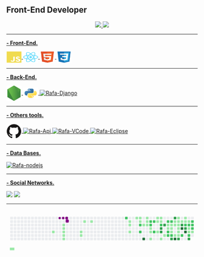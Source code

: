 ## Front-End Developer
<div align="center">
  <a href="https://github.com/SAMUEL0126">
  <img height="160em"   src="https://github-readme-stats.vercel.app/api?username=SAMUEL0126&show_icons=true&theme=tokyonight&include_all_commits=true&count_private=true"/>
  <img height="161em"  src="https://github-readme-stats.vercel.app/api/top-langs/?username=SAMUEL0126&layout=compact&langs_count=7&theme=tokyonight"/>
</div>
  <hr>
  
  <p><b>- Front-End.</b></p>
<div style="display: inline_block">
  <img align="center" alt="javaS" height="30" width="40" src="https://raw.githubusercontent.com/devicons/devicon/master/icons/javascript/javascript-plain.svg">
  <img align="center" alt="Rafa-React" height="30" width="40" src="https://raw.githubusercontent.com/devicons/devicon/master/icons/react/react-original.svg">
  <img align="center" alt="Rafa-HTML" height="30" width="40" src="https://raw.githubusercontent.com/devicons/devicon/master/icons/html5/html5-original.svg">
  <img align="center" alt="Rafa-CSS" height="30" width="40" src="https://raw.githubusercontent.com/devicons/devicon/master/icons/css3/css3-original.svg">
 

 <hr>
  <p><b>- Back-End.</b></p>

   
  <img align="center" alt="Rafa-NodeJs" height="40" width="40" src="https://raw.githubusercontent.com/devicons/devicon/master/icons/nodejs/nodejs-original.svg">  
  <img align="center" alt="Rafa-Python" height="30" width="40" src="https://raw.githubusercontent.com/devicons/devicon/master/icons/python/python-original.svg">
  <img align="center" alt="Rafa-Django" height="40" width="40" src="https://icon-library.com/images/django-icon/django-icon-0.jpg"> 
  
  
   <hr>
  <p><b>- Others tools.</b></p>
  <img align="center" alt="Rafa-GitHub" height="40" width="40" src="https://raw.githubusercontent.com/devicons/devicon/master/icons/github/github-original.svg">
  <img align="center" alt="Rafa-Api" height="30" width="30" src="https://cdn-icons-png.flaticon.com/512/2165/2165022.png">
  <img align="center" alt="Rafa-VCode" height="30" width="30" src="https://upload.wikimedia.org/wikipedia/commons/thumb/9/9a/Visual_Studio_Code_1.35_icon.svg/2048px-   Visual_Studio_Code_1.35_icon.svg.png">
  <img align="center" alt="Rafa-Eclipse" height="40" width="40" src="https://user-images.githubusercontent.com/11943860/46922529-b28cdc80-cfe0-11e8-9aec-0091161d3599.png">
  <hr>
   <p><b>- Data Bases.</b></p>
   <img align="center" alt="Rafa-nodejs" height="30" width="40" src="https://cdn.jsdelivr.net/gh/devicons/devicon/icons/mysql/mysql-original.svg" />
  <hr>
  <p><b>- Social Networks.</b></p>
 <div> 
  <a href="https://www.instagram.com/samuel.lopez0114/" target="_blank"><img src="https://img.shields.io/badge/-Instagram-%23E4405F?style=for-the-badge&logo=instagram&logoColor=white" target="_blank"></a>
 <a href = "mailto:samuelelrey0126yt@gmail.com"><img src="https://img.shields.io/badge/-Gmail-%23333?style=for-the-badge&logo=gmail&logoColor=white" target="_blank"></a>
   <hr>
 <svg viewBox="-16 -32 880 192" width="880" height="192" xmlns="http://www.w3.org/2000/svg"><style>@keyframes c0{4.25%{fill:var(--c1)}4.27%,to{fill:var(--ce)}}@keyframes c1{9.5%{fill:var(--c1)}9.52%,to{fill:var(--ce)}}@keyframes c2{6.55%{fill:var(--c1)}6.57%,to{fill:var(--ce)}}@keyframes c3{6.88%{fill:var(--c1)}6.9%,to{fill:var(--ce)}}@keyframes c4{7.2%{fill:var(--c1)}7.22%,to{fill:var(--ce)}}@keyframes c5{7.53%{fill:var(--c1)}7.55%,to{fill:var(--ce)}}@keyframes c6{7.86%{fill:var(--c1)}7.88%,to{fill:var(--ce)}}@keyframes c7{5.56%{fill:var(--c1)}5.58%,to{fill:var(--ce)}}@keyframes c8{12.78%{fill:var(--c1)}12.8%,to{fill:var(--ce)}}@keyframes c9{12.45%{fill:var(--c1)}12.47%,to{fill:var(--ce)}}@keyframes ca{14.09%{fill:var(--c1)}14.11%,to{fill:var(--ce)}}@keyframes cb{14.74%{fill:var(--c1)}14.76%,to{fill:var(--ce)}}@keyframes cc{60.32%{fill:var(--c2)}60.34%,to{fill:var(--ce)}}@keyframes cd{18.35%{fill:var(--c1)}18.37%,to{fill:var(--ce)}}@keyframes ce{18.68%{fill:var(--c1)}18.7%,to{fill:var(--ce)}}@keyframes cf{19.33%{fill:var(--c1)}19.35%,to{fill:var(--ce)}}@keyframes cg{23.27%{fill:var(--c1)}23.29%,to{fill:var(--ce)}}@keyframes ch{22.94%{fill:var(--c1)}22.96%,to{fill:var(--ce)}}@keyframes ci{23.92%{fill:var(--c1)}23.94%,to{fill:var(--ce)}}@keyframes cj{58.35%{fill:var(--c2)}58.37%,to{fill:var(--ce)}}@keyframes ck{57.69%{fill:var(--c2)}57.71%,to{fill:var(--ce)}}@keyframes cl{21.3%{fill:var(--c1)}21.32%,to{fill:var(--ce)}}@keyframes cm{84.91%{fill:var(--c4)}84.93%,to{fill:var(--ce)}}@keyframes cn{22.29%{fill:var(--c1)}22.31%,to{fill:var(--ce)}}@keyframes co{21.96%{fill:var(--c1)}21.98%,to{fill:var(--ce)}}@keyframes cp{21.63%{fill:var(--c1)}21.65%,to{fill:var(--ce)}}@keyframes cq{55.07%{fill:var(--c2)}55.09%,to{fill:var(--ce)}}@keyframes cr{55.4%{fill:var(--c2)}55.42%,to{fill:var(--ce)}}@keyframes cs{25.56%{fill:var(--c1)}25.58%,to{fill:var(--ce)}}@keyframes ct{25.89%{fill:var(--c1)}25.91%,to{fill:var(--ce)}}@keyframes cu{26.55%{fill:var(--c1)}26.57%,to{fill:var(--ce)}}@keyframes cv{54.74%{fill:var(--c2)}54.76%,to{fill:var(--ce)}}@keyframes cw{56.38%{fill:var(--c2)}56.4%,to{fill:var(--ce)}}@keyframes cx{42.29%{fill:var(--c1)}42.31%,to{fill:var(--ce)}}@keyframes cy{41.3%{fill:var(--c1)}41.32%,to{fill:var(--ce)}}@keyframes cz{40.32%{fill:var(--c1)}40.34%,to{fill:var(--ce)}}@keyframes c10{41.96%{fill:var(--c1)}41.98%,to{fill:var(--ce)}}@keyframes c11{41.63%{fill:var(--c1)}41.65%,to{fill:var(--ce)}}@keyframes c12{53.76%{fill:var(--c2)}53.78%,to{fill:var(--ce)}}@keyframes c13{72.45%{fill:var(--c3)}72.47%,to{fill:var(--ce)}}@keyframes c14{72.12%{fill:var(--c3)}72.14%,to{fill:var(--ce)}}@keyframes c15{27.53%{fill:var(--c1)}27.55%,to{fill:var(--ce)}}@keyframes c16{73.1%{fill:var(--c3)}73.12%,to{fill:var(--ce)}}@keyframes c17{28.19%{fill:var(--c1)}28.21%,to{fill:var(--ce)}}@keyframes c18{52.78%{fill:var(--c2)}52.8%,to{fill:var(--ce)}}@keyframes c19{34.74%{fill:var(--c1)}34.76%,to{fill:var(--ce)}}@keyframes c1a{29.17%{fill:var(--c1)}29.19%,to{fill:var(--ce)}}@keyframes c1b{65.56%{fill:var(--c2)}65.58%,to{fill:var(--ce)}}@keyframes c1c{65.89%{fill:var(--c2)}65.91%,to{fill:var(--ce)}}@keyframes c1d{52.45%{fill:var(--c2)}52.47%,to{fill:var(--ce)}}@keyframes c1e{34.42%{fill:var(--c1)}34.44%,to{fill:var(--ce)}}@keyframes c1f{29.5%{fill:var(--c1)}29.52%,to{fill:var(--ce)}}@keyframes c1g{35.73%{fill:var(--c1)}35.75%,to{fill:var(--ce)}}@keyframes c1h{66.22%{fill:var(--c2)}66.24%,to{fill:var(--ce)}}@keyframes c1i{70.48%{fill:var(--c3)}70.5%,to{fill:var(--ce)}}@keyframes c1j{78.02%{fill:var(--c3)}78.04%,to{fill:var(--ce)}}@keyframes c1k{33.76%{fill:var(--c1)}33.78%,to{fill:var(--ce)}}@keyframes c1l{34.09%{fill:var(--c1)}34.11%,to{fill:var(--ce)}}@keyframes c1m{37.04%{fill:var(--c1)}37.06%,to{fill:var(--ce)}}@keyframes c1n{81.96%{fill:var(--c4)}81.98%,to{fill:var(--ce)}}@keyframes c1o{33.1%{fill:var(--c1)}33.12%,to{fill:var(--ce)}}@keyframes c1p{30.81%{fill:var(--c1)}30.83%,to{fill:var(--ce)}}@keyframes c1q{30.48%{fill:var(--c1)}30.5%,to{fill:var(--ce)}}@keyframes c1r{30.15%{fill:var(--c1)}30.17%,to{fill:var(--ce)}}@keyframes c1s{36.38%{fill:var(--c1)}36.4%,to{fill:var(--ce)}}@keyframes c1t{36.71%{fill:var(--c1)}36.73%,to{fill:var(--ce)}}@keyframes c1u{69.17%{fill:var(--c3)}69.19%,to{fill:var(--ce)}}@keyframes c1v{31.14%{fill:var(--c1)}31.16%,to{fill:var(--ce)}}@keyframes c1w{74.74%{fill:var(--c3)}74.76%,to{fill:var(--ce)}}@keyframes c1x{79.66%{fill:var(--c4)}79.68%,to{fill:var(--ce)}}@keyframes c1y{67.2%{fill:var(--c2)}67.22%,to{fill:var(--ce)}}@keyframes c1z{32.45%{fill:var(--c1)}32.47%,to{fill:var(--ce)}}@keyframes c20{31.47%{fill:var(--c1)}31.49%,to{fill:var(--ce)}}@keyframes c21{50.81%{fill:var(--c2)}50.83%,to{fill:var(--ce)}}@keyframes c22{75.4%{fill:var(--c3)}75.42%,to{fill:var(--ce)}}@keyframes c23{80.32%{fill:var(--c4)}80.34%,to{fill:var(--ce)}}@keyframes c24{31.79%{fill:var(--c1)}31.81%,to{fill:var(--ce)}}@keyframes c25{50.48%{fill:var(--c2)}50.5%,to{fill:var(--ce)}}@keyframes c26{48.84%{fill:var(--c1)}48.86%,to{fill:var(--ce)}}@keyframes c27{48.51%{fill:var(--c1)}48.53%,to{fill:var(--ce)}}@keyframes c28{67.86%{fill:var(--c2)}67.88%,to{fill:var(--ce)}}@keyframes c29{68.19%{fill:var(--c3)}68.21%,to{fill:var(--ce)}}@keyframes c2a{49.83%{fill:var(--c2)}49.85%,to{fill:var(--ce)}}@keyframes c2b{49.5%{fill:var(--c2)}49.52%,to{fill:var(--ce)}}@keyframes c2c{49.17%{fill:var(--c2)}49.19%,to{fill:var(--ce)}}@keyframes c2d{48.19%{fill:var(--c1)}48.21%,to{fill:var(--ce)}}@keyframes u0{4.25%{transform:scale(0,1)}4.27%,5.56%{transform:scale(.02,1)}5.58%,6.55%{transform:scale(.04,1)}6.57%,6.88%{transform:scale(.06,1)}6.9%,7.2%{transform:scale(.08,1)}7.22%,7.53%{transform:scale(.09,1)}7.55%,7.86%{transform:scale(.11,1)}7.88%,9.5%{transform:scale(.13,1)}12.45%,9.52%{transform:scale(.15,1)}12.47%,12.78%{transform:scale(.17,1)}12.8%,14.09%{transform:scale(.19,1)}14.11%,14.74%{transform:scale(.21,1)}14.76%,18.35%{transform:scale(.23,1)}18.37%,18.68%{transform:scale(.25,1)}18.7%,19.33%{transform:scale(.26,1)}19.35%,21.3%{transform:scale(.28,1)}21.32%,21.63%{transform:scale(.3,1)}21.65%,21.96%{transform:scale(.32,1)}21.98%,22.29%{transform:scale(.34,1)}22.31%,22.94%{transform:scale(.36,1)}22.96%,23.27%{transform:scale(.38,1)}23.29%,23.92%{transform:scale(.4,1)}23.94%,25.56%{transform:scale(.42,1)}25.58%,25.89%{transform:scale(.43,1)}25.91%,26.55%{transform:scale(.45,1)}26.57%,27.53%{transform:scale(.47,1)}27.55%,28.19%{transform:scale(.49,1)}28.21%,29.17%{transform:scale(.51,1)}29.19%,29.5%{transform:scale(.53,1)}29.52%,30.15%{transform:scale(.55,1)}30.17%,30.48%{transform:scale(.57,1)}30.5%,30.81%{transform:scale(.58,1)}30.83%,31.14%{transform:scale(.6,1)}31.16%,31.47%{transform:scale(.62,1)}31.49%,31.79%{transform:scale(.64,1)}31.81%,32.45%{transform:scale(.66,1)}32.47%,33.1%{transform:scale(.68,1)}33.12%,33.76%{transform:scale(.7,1)}33.78%,34.09%{transform:scale(.72,1)}34.11%,34.42%{transform:scale(.74,1)}34.44%,34.74%{transform:scale(.75,1)}34.76%,35.73%{transform:scale(.77,1)}35.75%,36.38%{transform:scale(.79,1)}36.4%,36.71%{transform:scale(.81,1)}36.73%,37.04%{transform:scale(.83,1)}37.06%,40.32%{transform:scale(.85,1)}40.34%,41.3%{transform:scale(.87,1)}41.32%,41.63%{transform:scale(.89,1)}41.65%,41.96%{transform:scale(.91,1)}41.98%,42.29%{transform:scale(.92,1)}42.31%,48.19%{transform:scale(.94,1)}48.21%,48.51%{transform:scale(.96,1)}48.53%,48.84%{transform:scale(.98,1)}48.86%,to{transform:scale(1,1)}}@keyframes u1{49.17%{transform:scale(0,1)}49.19%,49.5%{transform:scale(.05,1)}49.52%,49.83%{transform:scale(.1,1)}49.85%,50.48%{transform:scale(.15,1)}50.5%,50.81%{transform:scale(.2,1)}50.83%,52.45%{transform:scale(.25,1)}52.47%,52.78%{transform:scale(.3,1)}52.8%,53.76%{transform:scale(.35,1)}53.78%,54.74%{transform:scale(.4,1)}54.76%,55.07%{transform:scale(.45,1)}55.09%,55.4%{transform:scale(.5,1)}55.42%,56.38%{transform:scale(.55,1)}56.4%,57.69%{transform:scale(.6,1)}57.71%,58.35%{transform:scale(.65,1)}58.37%,60.32%{transform:scale(.7,1)}60.34%,65.56%{transform:scale(.75,1)}65.58%,65.89%{transform:scale(.8,1)}65.91%,66.22%{transform:scale(.85,1)}66.24%,67.2%{transform:scale(.9,1)}67.22%,67.86%{transform:scale(.95,1)}67.88%,to{transform:scale(1,1)}}@keyframes u2{68.19%{transform:scale(0,1)}68.21%,69.17%{transform:scale(.11,1)}69.19%,70.48%{transform:scale(.22,1)}70.5%,72.12%{transform:scale(.33,1)}72.14%,72.45%{transform:scale(.44,1)}72.47%,73.1%{transform:scale(.56,1)}73.12%,74.74%{transform:scale(.67,1)}74.76%,75.4%{transform:scale(.78,1)}75.42%,78.02%{transform:scale(.89,1)}78.04%,to{transform:scale(1,1)}}@keyframes u3{79.66%{transform:scale(0,1)}79.68%,80.32%{transform:scale(.25,1)}80.34%,81.96%{transform:scale(.5,1)}81.98%,84.91%{transform:scale(.75,1)}84.93%,to{transform:scale(1,1)}}@keyframes s0{0%,99.67%{transform:translate(0,-16px)}.33%{transform:translate(0,0)}5.57%{transform:translate(256px,0)}5.9%{transform:translate(256px,16px)}6.23%{transform:translate(240px,16px)}7.87%{transform:translate(240px,96px)}8.2%{transform:translate(224px,96px)}8.85%{transform:translate(224px,64px)}9.51%{transform:translate(192px,64px)}9.84%{transform:translate(192px,80px)}12.46%{transform:translate(320px,80px)}12.79%{transform:translate(320px,64px)}13.11%{transform:translate(336px,64px)}14.1%{transform:translate(336px,16px)}18.36%{transform:translate(544px,16px)}19.34%{transform:translate(544px,64px)}20%{transform:translate(576px,64px)}20.33%{transform:translate(576px,48px)}20.98%{transform:translate(608px,48px)}21.31%{transform:translate(608px,32px)}21.64%{transform:translate(624px,32px)}22.3%{transform:translate(624px,0)}23.28%{transform:translate(576px,0)}23.61%{transform:translate(576px,16px)}24.59%{transform:translate(624px,16px)}25.25%{transform:translate(624px,48px)}25.57%{transform:translate(640px,48px)}26.56%{transform:translate(640px,96px)}27.87%{transform:translate(704px,96px)}28.85%,38.69%,72.79%{transform:translate(704px,48px)}30.16%{transform:translate(768px,48px)}30.82%,33.44%{transform:translate(768px,16px)}31.8%,50.16%{transform:translate(816px,16px)}32.13%,76.72%{transform:translate(816px,0)}33.11%{transform:translate(768px,0)}33.77%,78.36%{transform:translate(752px,16px)}34.1%{transform:translate(752px,32px)}34.75%{transform:translate(720px,32px)}35.08%{transform:translate(720px,48px)}35.41%{transform:translate(736px,48px)}35.74%{transform:translate(736px,64px)}36.39%{transform:translate(768px,64px)}36.72%,69.51%{transform:translate(768px,80px)}37.05%{transform:translate(752px,80px)}37.7%{transform:translate(752px,48px)}39.34%{transform:translate(704px,80px)}40%{transform:translate(672px,80px)}41.31%,54.43%{transform:translate(672px,16px)}41.64%,53.44%{transform:translate(688px,16px)}41.97%{transform:translate(688px,0)}42.3%{transform:translate(672px,0)}42.62%{transform:translate(672px,-16px)}46.23%{transform:translate(848px,-16px)}47.87%{transform:translate(848px,64px)}48.52%{transform:translate(816px,64px)}48.85%,75.74%{transform:translate(816px,48px)}49.18%{transform:translate(832px,48px)}49.84%{transform:translate(832px,16px)}50.49%{transform:translate(816px,32px)}50.82%,75.08%{transform:translate(800px,32px)}51.15%{transform:translate(800px,16px)}53.77%{transform:translate(688px,32px)}54.1%{transform:translate(672px,32px)}55.08%{transform:translate(640px,16px)}55.41%{transform:translate(640px,32px)}55.74%{transform:translate(656px,32px)}56.39%{transform:translate(656px,64px)}57.7%{transform:translate(592px,64px)}59.02%{transform:translate(592px,0)}60.33%{transform:translate(528px,0)}60.66%{transform:translate(528px,16px)}64.59%{transform:translate(720px,16px)}65.9%{transform:translate(720px,80px)}67.87%{transform:translate(816px,80px)}68.2%{transform:translate(816px,96px)}69.18%{transform:translate(768px,96px)}70.16%{transform:translate(736px,80px)}70.49%{transform:translate(736px,96px)}70.82%{transform:translate(720px,96px)}71.48%{transform:translate(720px,64px)}72.13%{transform:translate(688px,64px)}72.46%{transform:translate(688px,48px)}73.11%{transform:translate(704px,32px)}75.41%,80%{transform:translate(800px,48px)}78.03%{transform:translate(752px,0)}79.02%{transform:translate(784px,16px)}79.67%{transform:translate(784px,48px)}80.33%{transform:translate(800px,64px)}81.31%{transform:translate(752px,64px)}81.97%{transform:translate(752px,96px)}93.77%{transform:translate(176px,96px)}94.75%{transform:translate(176px,48px)}96.72%{transform:translate(80px,48px)}97.05%{transform:translate(80px,32px)}97.38%{transform:translate(64px,32px)}97.7%{transform:translate(64px,16px)}98.03%{transform:translate(48px,16px)}98.69%{transform:translate(48px,-16px)}}@keyframes s1{0%,99.67%{transform:translate(16px,-16px)}.33%{transform:translate(0,-16px)}.66%{transform:translate(0,0)}5.9%{transform:translate(256px,0)}6.23%{transform:translate(256px,16px)}6.56%{transform:translate(240px,16px)}8.2%{transform:translate(240px,96px)}8.52%{transform:translate(224px,96px)}9.18%{transform:translate(224px,64px)}9.84%{transform:translate(192px,64px)}10.16%{transform:translate(192px,80px)}12.79%{transform:translate(320px,80px)}13.11%{transform:translate(320px,64px)}13.44%{transform:translate(336px,64px)}14.43%{transform:translate(336px,16px)}18.69%{transform:translate(544px,16px)}19.67%{transform:translate(544px,64px)}20.33%{transform:translate(576px,64px)}20.66%{transform:translate(576px,48px)}21.31%{transform:translate(608px,48px)}21.64%{transform:translate(608px,32px)}21.97%{transform:translate(624px,32px)}22.62%{transform:translate(624px,0)}23.61%{transform:translate(576px,0)}23.93%{transform:translate(576px,16px)}24.92%{transform:translate(624px,16px)}25.57%{transform:translate(624px,48px)}25.9%{transform:translate(640px,48px)}26.89%{transform:translate(640px,96px)}28.2%{transform:translate(704px,96px)}29.18%,39.02%,73.11%{transform:translate(704px,48px)}30.49%{transform:translate(768px,48px)}31.15%,33.77%{transform:translate(768px,16px)}32.13%,50.49%{transform:translate(816px,16px)}32.46%,77.05%{transform:translate(816px,0)}33.44%{transform:translate(768px,0)}34.1%,78.69%{transform:translate(752px,16px)}34.43%{transform:translate(752px,32px)}35.08%{transform:translate(720px,32px)}35.41%{transform:translate(720px,48px)}35.74%{transform:translate(736px,48px)}36.07%{transform:translate(736px,64px)}36.72%{transform:translate(768px,64px)}37.05%,69.84%{transform:translate(768px,80px)}37.38%{transform:translate(752px,80px)}38.03%{transform:translate(752px,48px)}39.67%{transform:translate(704px,80px)}40.33%{transform:translate(672px,80px)}41.64%,54.75%{transform:translate(672px,16px)}41.97%,53.77%{transform:translate(688px,16px)}42.3%{transform:translate(688px,0)}42.62%{transform:translate(672px,0)}42.95%{transform:translate(672px,-16px)}46.56%{transform:translate(848px,-16px)}48.2%{transform:translate(848px,64px)}48.85%{transform:translate(816px,64px)}49.18%,76.07%{transform:translate(816px,48px)}49.51%{transform:translate(832px,48px)}50.16%{transform:translate(832px,16px)}50.82%{transform:translate(816px,32px)}51.15%,75.41%{transform:translate(800px,32px)}51.48%{transform:translate(800px,16px)}54.1%{transform:translate(688px,32px)}54.43%{transform:translate(672px,32px)}55.41%{transform:translate(640px,16px)}55.74%{transform:translate(640px,32px)}56.07%{transform:translate(656px,32px)}56.72%{transform:translate(656px,64px)}58.03%{transform:translate(592px,64px)}59.34%{transform:translate(592px,0)}60.66%{transform:translate(528px,0)}60.98%{transform:translate(528px,16px)}64.92%{transform:translate(720px,16px)}66.23%{transform:translate(720px,80px)}68.2%{transform:translate(816px,80px)}68.52%{transform:translate(816px,96px)}69.51%{transform:translate(768px,96px)}70.49%{transform:translate(736px,80px)}70.82%{transform:translate(736px,96px)}71.15%{transform:translate(720px,96px)}71.8%{transform:translate(720px,64px)}72.46%{transform:translate(688px,64px)}72.79%{transform:translate(688px,48px)}73.44%{transform:translate(704px,32px)}75.74%,80.33%{transform:translate(800px,48px)}78.36%{transform:translate(752px,0)}79.34%{transform:translate(784px,16px)}80%{transform:translate(784px,48px)}80.66%{transform:translate(800px,64px)}81.64%{transform:translate(752px,64px)}82.3%{transform:translate(752px,96px)}94.1%{transform:translate(176px,96px)}95.08%{transform:translate(176px,48px)}97.05%{transform:translate(80px,48px)}97.38%{transform:translate(80px,32px)}97.7%{transform:translate(64px,32px)}98.03%{transform:translate(64px,16px)}98.36%{transform:translate(48px,16px)}99.02%{transform:translate(48px,-16px)}}@keyframes s2{0%,99.67%{transform:translate(32px,-16px)}.66%{transform:translate(0,-16px)}.98%{transform:translate(0,0)}6.23%{transform:translate(256px,0)}6.56%{transform:translate(256px,16px)}6.89%{transform:translate(240px,16px)}8.52%{transform:translate(240px,96px)}8.85%{transform:translate(224px,96px)}9.51%{transform:translate(224px,64px)}10.16%{transform:translate(192px,64px)}10.49%{transform:translate(192px,80px)}13.11%{transform:translate(320px,80px)}13.44%{transform:translate(320px,64px)}13.77%{transform:translate(336px,64px)}14.75%{transform:translate(336px,16px)}19.02%{transform:translate(544px,16px)}20%{transform:translate(544px,64px)}20.66%{transform:translate(576px,64px)}20.98%{transform:translate(576px,48px)}21.64%{transform:translate(608px,48px)}21.97%{transform:translate(608px,32px)}22.3%{transform:translate(624px,32px)}22.95%{transform:translate(624px,0)}23.93%{transform:translate(576px,0)}24.26%{transform:translate(576px,16px)}25.25%{transform:translate(624px,16px)}25.9%{transform:translate(624px,48px)}26.23%{transform:translate(640px,48px)}27.21%{transform:translate(640px,96px)}28.52%{transform:translate(704px,96px)}29.51%,39.34%,73.44%{transform:translate(704px,48px)}30.82%{transform:translate(768px,48px)}31.48%,34.1%{transform:translate(768px,16px)}32.46%,50.82%{transform:translate(816px,16px)}32.79%,77.38%{transform:translate(816px,0)}33.77%{transform:translate(768px,0)}34.43%,79.02%{transform:translate(752px,16px)}34.75%{transform:translate(752px,32px)}35.41%{transform:translate(720px,32px)}35.74%{transform:translate(720px,48px)}36.07%{transform:translate(736px,48px)}36.39%{transform:translate(736px,64px)}37.05%{transform:translate(768px,64px)}37.38%,70.16%{transform:translate(768px,80px)}37.7%{transform:translate(752px,80px)}38.36%{transform:translate(752px,48px)}40%{transform:translate(704px,80px)}40.66%{transform:translate(672px,80px)}41.97%,55.08%{transform:translate(672px,16px)}42.3%,54.1%{transform:translate(688px,16px)}42.62%{transform:translate(688px,0)}42.95%{transform:translate(672px,0)}43.28%{transform:translate(672px,-16px)}46.89%{transform:translate(848px,-16px)}48.52%{transform:translate(848px,64px)}49.18%{transform:translate(816px,64px)}49.51%,76.39%{transform:translate(816px,48px)}49.84%{transform:translate(832px,48px)}50.49%{transform:translate(832px,16px)}51.15%{transform:translate(816px,32px)}51.48%,75.74%{transform:translate(800px,32px)}51.8%{transform:translate(800px,16px)}54.43%{transform:translate(688px,32px)}54.75%{transform:translate(672px,32px)}55.74%{transform:translate(640px,16px)}56.07%{transform:translate(640px,32px)}56.39%{transform:translate(656px,32px)}57.05%{transform:translate(656px,64px)}58.36%{transform:translate(592px,64px)}59.67%{transform:translate(592px,0)}60.98%{transform:translate(528px,0)}61.31%{transform:translate(528px,16px)}65.25%{transform:translate(720px,16px)}66.56%{transform:translate(720px,80px)}68.52%{transform:translate(816px,80px)}68.85%{transform:translate(816px,96px)}69.84%{transform:translate(768px,96px)}70.82%{transform:translate(736px,80px)}71.15%{transform:translate(736px,96px)}71.48%{transform:translate(720px,96px)}72.13%{transform:translate(720px,64px)}72.79%{transform:translate(688px,64px)}73.11%{transform:translate(688px,48px)}73.77%{transform:translate(704px,32px)}76.07%,80.66%{transform:translate(800px,48px)}78.69%{transform:translate(752px,0)}79.67%{transform:translate(784px,16px)}80.33%{transform:translate(784px,48px)}80.98%{transform:translate(800px,64px)}81.97%{transform:translate(752px,64px)}82.62%{transform:translate(752px,96px)}94.43%{transform:translate(176px,96px)}95.41%{transform:translate(176px,48px)}97.38%{transform:translate(80px,48px)}97.7%{transform:translate(80px,32px)}98.03%{transform:translate(64px,32px)}98.36%{transform:translate(64px,16px)}98.69%{transform:translate(48px,16px)}99.34%{transform:translate(48px,-16px)}}@keyframes s3{0%,99.67%{transform:translate(48px,-16px)}.98%{transform:translate(0,-16px)}1.31%{transform:translate(0,0)}6.56%{transform:translate(256px,0)}6.89%{transform:translate(256px,16px)}7.21%{transform:translate(240px,16px)}8.85%{transform:translate(240px,96px)}9.18%{transform:translate(224px,96px)}9.84%{transform:translate(224px,64px)}10.49%{transform:translate(192px,64px)}10.82%{transform:translate(192px,80px)}13.44%{transform:translate(320px,80px)}13.77%{transform:translate(320px,64px)}14.1%{transform:translate(336px,64px)}15.08%{transform:translate(336px,16px)}19.34%{transform:translate(544px,16px)}20.33%{transform:translate(544px,64px)}20.98%{transform:translate(576px,64px)}21.31%{transform:translate(576px,48px)}21.97%{transform:translate(608px,48px)}22.3%{transform:translate(608px,32px)}22.62%{transform:translate(624px,32px)}23.28%{transform:translate(624px,0)}24.26%{transform:translate(576px,0)}24.59%{transform:translate(576px,16px)}25.57%{transform:translate(624px,16px)}26.23%{transform:translate(624px,48px)}26.56%{transform:translate(640px,48px)}27.54%{transform:translate(640px,96px)}28.85%{transform:translate(704px,96px)}29.84%,39.67%,73.77%{transform:translate(704px,48px)}31.15%{transform:translate(768px,48px)}31.8%,34.43%{transform:translate(768px,16px)}32.79%,51.15%{transform:translate(816px,16px)}33.11%,77.7%{transform:translate(816px,0)}34.1%{transform:translate(768px,0)}34.75%,79.34%{transform:translate(752px,16px)}35.08%{transform:translate(752px,32px)}35.74%{transform:translate(720px,32px)}36.07%{transform:translate(720px,48px)}36.39%{transform:translate(736px,48px)}36.72%{transform:translate(736px,64px)}37.38%{transform:translate(768px,64px)}37.7%,70.49%{transform:translate(768px,80px)}38.03%{transform:translate(752px,80px)}38.69%{transform:translate(752px,48px)}40.33%{transform:translate(704px,80px)}40.98%{transform:translate(672px,80px)}42.3%,55.41%{transform:translate(672px,16px)}42.62%,54.43%{transform:translate(688px,16px)}42.95%{transform:translate(688px,0)}43.28%{transform:translate(672px,0)}43.61%{transform:translate(672px,-16px)}47.21%{transform:translate(848px,-16px)}48.85%{transform:translate(848px,64px)}49.51%{transform:translate(816px,64px)}49.84%,76.72%{transform:translate(816px,48px)}50.16%{transform:translate(832px,48px)}50.82%{transform:translate(832px,16px)}51.48%{transform:translate(816px,32px)}51.8%,76.07%{transform:translate(800px,32px)}52.13%{transform:translate(800px,16px)}54.75%{transform:translate(688px,32px)}55.08%{transform:translate(672px,32px)}56.07%{transform:translate(640px,16px)}56.39%{transform:translate(640px,32px)}56.72%{transform:translate(656px,32px)}57.38%{transform:translate(656px,64px)}58.69%{transform:translate(592px,64px)}60%{transform:translate(592px,0)}61.31%{transform:translate(528px,0)}61.64%{transform:translate(528px,16px)}65.57%{transform:translate(720px,16px)}66.89%{transform:translate(720px,80px)}68.85%{transform:translate(816px,80px)}69.18%{transform:translate(816px,96px)}70.16%{transform:translate(768px,96px)}71.15%{transform:translate(736px,80px)}71.48%{transform:translate(736px,96px)}71.8%{transform:translate(720px,96px)}72.46%{transform:translate(720px,64px)}73.11%{transform:translate(688px,64px)}73.44%{transform:translate(688px,48px)}74.1%{transform:translate(704px,32px)}76.39%,80.98%{transform:translate(800px,48px)}79.02%{transform:translate(752px,0)}80%{transform:translate(784px,16px)}80.66%{transform:translate(784px,48px)}81.31%{transform:translate(800px,64px)}82.3%{transform:translate(752px,64px)}82.95%{transform:translate(752px,96px)}94.75%{transform:translate(176px,96px)}95.74%{transform:translate(176px,48px)}97.7%{transform:translate(80px,48px)}98.03%{transform:translate(80px,32px)}98.36%{transform:translate(64px,32px)}98.69%{transform:translate(64px,16px)}99.02%{transform:translate(48px,16px)}}:root{--cb:#1b1f230a;--cs:purple;--ce:#ebedf0;--c0:#ebedf0;--c1:#9be9a8;--c2:#40c463;--c3:#30a14e;--c4:#216e39}@media (prefers-color-scheme:dark){:root{--cb:#1b1f230a;--cs:purple;--ce:#161b22;--c1:#01311f;--c2:#034525;--c3:#0f6d31;--c4:#00c647}}.c{shape-rendering:geometricPrecision;rx:2;ry:2;fill:var(--ce);stroke-width:1px;stroke:var(--cb);animation:none 30500ms linear infinite}.c.c0,.c.c1,.c.c2{fill:var(--c1);animation-name:c0}.c.c1,.c.c2{animation-name:c1}.c.c2{animation-name:c2}.c.c3,.c.c4,.c.c5{fill:var(--c1);animation-name:c3}.c.c4,.c.c5{animation-name:c4}.c.c5{animation-name:c5}.c.c6,.c.c7,.c.c8{fill:var(--c1);animation-name:c6}.c.c7,.c.c8{animation-name:c7}.c.c8{animation-name:c8}.c.c9,.c.ca,.c.cb{fill:var(--c1);animation-name:c9}.c.ca,.c.cb{animation-name:ca}.c.cb{animation-name:cb}.c.cc{fill:var(--c2);animation-name:cc}.c.cd,.c.ce,.c.cf{fill:var(--c1);animation-name:cd}.c.ce,.c.cf{animation-name:ce}.c.cf{animation-name:cf}.c.cg,.c.ch,.c.ci{fill:var(--c1);animation-name:cg}.c.ch,.c.ci{animation-name:ch}.c.ci{animation-name:ci}.c.cj,.c.ck{fill:var(--c2);animation-name:cj}.c.ck{animation-name:ck}.c.cl{fill:var(--c1);animation-name:cl}.c.cm{fill:var(--c4);animation-name:cm}.c.cn,.c.co,.c.cp{fill:var(--c1);animation-name:cn}.c.co,.c.cp{animation-name:co}.c.cp{animation-name:cp}.c.cq,.c.cr{fill:var(--c2);animation-name:cq}.c.cr{animation-name:cr}.c.cs,.c.ct,.c.cu{fill:var(--c1);animation-name:cs}.c.ct,.c.cu{animation-name:ct}.c.cu{animation-name:cu}.c.cv,.c.cw{fill:var(--c2);animation-name:cv}.c.cw{animation-name:cw}.c.cx,.c.cy{fill:var(--c1);animation-name:cx}.c.cy{animation-name:cy}.c.c10,.c.c11,.c.cz{fill:var(--c1);animation-name:cz}.c.c10,.c.c11{animation-name:c10}.c.c11{animation-name:c11}.c.c12{fill:var(--c2);animation-name:c12}.c.c13,.c.c14{fill:var(--c3);animation-name:c13}.c.c14{animation-name:c14}.c.c15{fill:var(--c1);animation-name:c15}.c.c16{fill:var(--c3);animation-name:c16}.c.c17{fill:var(--c1);animation-name:c17}.c.c18{fill:var(--c2);animation-name:c18}.c.c19,.c.c1a{fill:var(--c1);animation-name:c19}.c.c1a{animation-name:c1a}.c.c1b,.c.c1c,.c.c1d{fill:var(--c2);animation-name:c1b}.c.c1c,.c.c1d{animation-name:c1c}.c.c1d{animation-name:c1d}.c.c1e,.c.c1f,.c.c1g{fill:var(--c1);animation-name:c1e}.c.c1f,.c.c1g{animation-name:c1f}.c.c1g{animation-name:c1g}.c.c1h{fill:var(--c2);animation-name:c1h}.c.c1i,.c.c1j{fill:var(--c3);animation-name:c1i}.c.c1j{animation-name:c1j}.c.c1k,.c.c1l,.c.c1m{fill:var(--c1);animation-name:c1k}.c.c1l,.c.c1m{animation-name:c1l}.c.c1m{animation-name:c1m}.c.c1n{fill:var(--c4);animation-name:c1n}.c.c1o,.c.c1p,.c.c1q{fill:var(--c1);animation-name:c1o}.c.c1p,.c.c1q{animation-name:c1p}.c.c1q{animation-name:c1q}.c.c1r,.c.c1s,.c.c1t{fill:var(--c1);animation-name:c1r}.c.c1s,.c.c1t{animation-name:c1s}.c.c1t{animation-name:c1t}.c.c1u{fill:var(--c3);animation-name:c1u}.c.c1v{fill:var(--c1);animation-name:c1v}.c.c1w{fill:var(--c3);animation-name:c1w}.c.c1x{fill:var(--c4);animation-name:c1x}.c.c1y{fill:var(--c2);animation-name:c1y}.c.c1z,.c.c20{fill:var(--c1);animation-name:c1z}.c.c20{animation-name:c20}.c.c21{fill:var(--c2);animation-name:c21}.c.c22{fill:var(--c3);animation-name:c22}.c.c23{fill:var(--c4);animation-name:c23}.c.c24{fill:var(--c1);animation-name:c24}.c.c25{fill:var(--c2);animation-name:c25}.c.c26,.c.c27{fill:var(--c1);animation-name:c26}.c.c27{animation-name:c27}.c.c28{fill:var(--c2);animation-name:c28}.c.c29{fill:var(--c3);animation-name:c29}.c.c2a,.c.c2b,.c.c2c{fill:var(--c2);animation-name:c2a}.c.c2b,.c.c2c{animation-name:c2b}.c.c2c{animation-name:c2c}.c.c2d{fill:var(--c1);animation-name:c2d}.s,.u{animation:none linear 30500ms infinite}.u,.u.u0{transform-origin:0 0}.u{transform:scale(0,1)}.u.u0{fill:var(--c1);animation-name:u0}.u.u1{fill:var(--c2);animation-name:u1;transform-origin:522.6px 0}.u.u2{fill:var(--c3);animation-name:u2;transform-origin:719.8px 0}.u.u3{fill:var(--c4);animation-name:u3;transform-origin:808.6px 0}.s{shape-rendering:geometricPrecision;fill:var(--cs)}.s.s0{transform:translate(0,-16px);animation-name:s0}.s.s1{transform:translate(16px,-16px);animation-name:s1}.s.s2{transform:translate(32px,-16px);animation-name:s2}.s.s3{transform:translate(48px,-16px);animation-name:s3}</style><rect class="c" x="2" y="2" width="12" height="12"/><rect class="c" x="2" y="18" width="12" height="12"/><rect class="c" x="2" y="34" width="12" height="12"/><rect class="c" x="2" y="50" width="12" height="12"/><rect class="c" x="2" y="66" width="12" height="12"/><rect class="c" x="2" y="82" width="12" height="12"/><rect class="c" x="2" y="98" width="12" height="12"/><rect class="c" x="18" y="2" width="12" height="12"/><rect class="c" x="18" y="18" width="12" height="12"/><rect class="c" x="18" y="34" width="12" height="12"/><rect class="c" x="18" y="50" width="12" height="12"/><rect class="c" x="18" y="66" width="12" height="12"/><rect class="c" x="18" y="82" width="12" height="12"/><rect class="c" x="18" y="98" width="12" height="12"/><rect class="c" x="34" y="2" width="12" height="12"/><rect class="c" x="34" y="18" width="12" height="12"/><rect class="c" x="34" y="34" width="12" height="12"/><rect class="c" x="34" y="50" width="12" height="12"/><rect class="c" x="34" y="66" width="12" height="12"/><rect class="c" x="34" y="82" width="12" height="12"/><rect class="c" x="34" y="98" width="12" height="12"/><rect class="c" x="50" y="2" width="12" height="12"/><rect class="c" x="50" y="18" width="12" height="12"/><rect class="c" x="50" y="34" width="12" height="12"/><rect class="c" x="50" y="50" width="12" height="12"/><rect class="c" x="50" y="66" width="12" height="12"/><rect class="c" x="50" y="82" width="12" height="12"/><rect class="c" x="50" y="98" width="12" height="12"/><rect class="c" x="66" y="2" width="12" height="12"/><rect class="c" x="66" y="18" width="12" height="12"/><rect class="c" x="66" y="34" width="12" height="12"/><rect class="c" x="66" y="50" width="12" height="12"/><rect class="c" x="66" y="66" width="12" height="12"/><rect class="c" x="66" y="82" width="12" height="12"/><rect class="c" x="66" y="98" width="12" height="12"/><rect class="c" x="82" y="2" width="12" height="12"/><rect class="c" x="82" y="18" width="12" height="12"/><rect class="c" x="82" y="34" width="12" height="12"/><rect class="c" x="82" y="50" width="12" height="12"/><rect class="c" x="82" y="66" width="12" height="12"/><rect class="c" x="82" y="82" width="12" height="12"/><rect class="c" x="82" y="98" width="12" height="12"/><rect class="c" x="98" y="2" width="12" height="12"/><rect class="c" x="98" y="18" width="12" height="12"/><rect class="c" x="98" y="34" width="12" height="12"/><rect class="c" x="98" y="50" width="12" height="12"/><rect class="c" x="98" y="66" width="12" height="12"/><rect class="c" x="98" y="82" width="12" height="12"/><rect class="c" x="98" y="98" width="12" height="12"/><rect class="c" x="114" y="2" width="12" height="12"/><rect class="c" x="114" y="18" width="12" height="12"/><rect class="c" x="114" y="34" width="12" height="12"/><rect class="c" x="114" y="50" width="12" height="12"/><rect class="c" x="114" y="66" width="12" height="12"/><rect class="c" x="114" y="82" width="12" height="12"/><rect class="c" x="114" y="98" width="12" height="12"/><rect class="c" x="130" y="2" width="12" height="12"/><rect class="c" x="130" y="18" width="12" height="12"/><rect class="c" x="130" y="34" width="12" height="12"/><rect class="c" x="130" y="50" width="12" height="12"/><rect class="c" x="130" y="66" width="12" height="12"/><rect class="c" x="130" y="82" width="12" height="12"/><rect class="c" x="130" y="98" width="12" height="12"/><rect class="c" x="146" y="2" width="12" height="12"/><rect class="c" x="146" y="18" width="12" height="12"/><rect class="c" x="146" y="34" width="12" height="12"/><rect class="c" x="146" y="50" width="12" height="12"/><rect class="c" x="146" y="66" width="12" height="12"/><rect class="c" x="146" y="82" width="12" height="12"/><rect class="c" x="146" y="98" width="12" height="12"/><rect class="c" x="162" y="2" width="12" height="12"/><rect class="c" x="162" y="18" width="12" height="12"/><rect class="c" x="162" y="34" width="12" height="12"/><rect class="c" x="162" y="50" width="12" height="12"/><rect class="c" x="162" y="66" width="12" height="12"/><rect class="c" x="162" y="82" width="12" height="12"/><rect class="c" x="162" y="98" width="12" height="12"/><rect class="c" x="178" y="2" width="12" height="12"/><rect class="c" x="178" y="18" width="12" height="12"/><rect class="c" x="178" y="34" width="12" height="12"/><rect class="c" x="178" y="50" width="12" height="12"/><rect class="c" x="178" y="66" width="12" height="12"/><rect class="c" x="178" y="82" width="12" height="12"/><rect class="c" x="178" y="98" width="12" height="12"/><rect class="c c0" x="194" y="2" width="12" height="12"/><rect class="c" x="194" y="18" width="12" height="12"/><rect class="c" x="194" y="34" width="12" height="12"/><rect class="c" x="194" y="50" width="12" height="12"/><rect class="c c1" x="194" y="66" width="12" height="12"/><rect class="c" x="194" y="82" width="12" height="12"/><rect class="c" x="194" y="98" width="12" height="12"/><rect class="c" x="210" y="2" width="12" height="12"/><rect class="c" x="210" y="18" width="12" height="12"/><rect class="c" x="210" y="34" width="12" height="12"/><rect class="c" x="210" y="50" width="12" height="12"/><rect class="c" x="210" y="66" width="12" height="12"/><rect class="c" x="210" y="82" width="12" height="12"/><rect class="c" x="210" y="98" width="12" height="12"/><rect class="c" x="226" y="2" width="12" height="12"/><rect class="c" x="226" y="18" width="12" height="12"/><rect class="c" x="226" y="34" width="12" height="12"/><rect class="c" x="226" y="50" width="12" height="12"/><rect class="c" x="226" y="66" width="12" height="12"/><rect class="c" x="226" y="82" width="12" height="12"/><rect class="c" x="226" y="98" width="12" height="12"/><rect class="c" x="242" y="2" width="12" height="12"/><rect class="c" x="242" y="18" width="12" height="12"/><rect class="c c2" x="242" y="34" width="12" height="12"/><rect class="c c3" x="242" y="50" width="12" height="12"/><rect class="c c4" x="242" y="66" width="12" height="12"/><rect class="c c5" x="242" y="82" width="12" height="12"/><rect class="c c6" x="242" y="98" width="12" height="12"/><rect class="c c7" x="258" y="2" width="12" height="12"/><rect class="c" x="258" y="18" width="12" height="12"/><rect class="c" x="258" y="34" width="12" height="12"/><rect class="c" x="258" y="50" width="12" height="12"/><rect class="c" x="258" y="66" width="12" height="12"/><rect class="c" x="258" y="82" width="12" height="12"/><rect class="c" x="258" y="98" width="12" height="12"/><rect class="c" x="274" y="2" width="12" height="12"/><rect class="c" x="274" y="18" width="12" height="12"/><rect class="c" x="274" y="34" width="12" height="12"/><rect class="c" x="274" y="50" width="12" height="12"/><rect class="c" x="274" y="66" width="12" height="12"/><rect class="c" x="274" y="82" width="12" height="12"/><rect class="c" x="274" y="98" width="12" height="12"/><rect class="c" x="290" y="2" width="12" height="12"/><rect class="c" x="290" y="18" width="12" height="12"/><rect class="c" x="290" y="34" width="12" height="12"/><rect class="c" x="290" y="50" width="12" height="12"/><rect class="c" x="290" y="66" width="12" height="12"/><rect class="c" x="290" y="82" width="12" height="12"/><rect class="c" x="290" y="98" width="12" height="12"/><rect class="c" x="306" y="2" width="12" height="12"/><rect class="c" x="306" y="18" width="12" height="12"/><rect class="c" x="306" y="34" width="12" height="12"/><rect class="c" x="306" y="50" width="12" height="12"/><rect class="c" x="306" y="66" width="12" height="12"/><rect class="c" x="306" y="82" width="12" height="12"/><rect class="c" x="306" y="98" width="12" height="12"/><rect class="c" x="322" y="2" width="12" height="12"/><rect class="c" x="322" y="18" width="12" height="12"/><rect class="c" x="322" y="34" width="12" height="12"/><rect class="c" x="322" y="50" width="12" height="12"/><rect class="c c8" x="322" y="66" width="12" height="12"/><rect class="c c9" x="322" y="82" width="12" height="12"/><rect class="c" x="322" y="98" width="12" height="12"/><rect class="c" x="338" y="2" width="12" height="12"/><rect class="c ca" x="338" y="18" width="12" height="12"/><rect class="c" x="338" y="34" width="12" height="12"/><rect class="c" x="338" y="50" width="12" height="12"/><rect class="c" x="338" y="66" width="12" height="12"/><rect class="c" x="338" y="82" width="12" height="12"/><rect class="c" x="338" y="98" width="12" height="12"/><rect class="c" x="354" y="2" width="12" height="12"/><rect class="c" x="354" y="18" width="12" height="12"/><rect class="c" x="354" y="34" width="12" height="12"/><rect class="c" x="354" y="50" width="12" height="12"/><rect class="c" x="354" y="66" width="12" height="12"/><rect class="c" x="354" y="82" width="12" height="12"/><rect class="c" x="354" y="98" width="12" height="12"/><rect class="c" x="370" y="2" width="12" height="12"/><rect class="c cb" x="370" y="18" width="12" height="12"/><rect class="c" x="370" y="34" width="12" height="12"/><rect class="c" x="370" y="50" width="12" height="12"/><rect class="c" x="370" y="66" width="12" height="12"/><rect class="c" x="370" y="82" width="12" height="12"/><rect class="c" x="370" y="98" width="12" height="12"/><rect class="c" x="386" y="2" width="12" height="12"/><rect class="c" x="386" y="18" width="12" height="12"/><rect class="c" x="386" y="34" width="12" height="12"/><rect class="c" x="386" y="50" width="12" height="12"/><rect class="c" x="386" y="66" width="12" height="12"/><rect class="c" x="386" y="82" width="12" height="12"/><rect class="c" x="386" y="98" width="12" height="12"/><rect class="c" x="402" y="2" width="12" height="12"/><rect class="c" x="402" y="18" width="12" height="12"/><rect class="c" x="402" y="34" width="12" height="12"/><rect class="c" x="402" y="50" width="12" height="12"/><rect class="c" x="402" y="66" width="12" height="12"/><rect class="c" x="402" y="82" width="12" height="12"/><rect class="c" x="402" y="98" width="12" height="12"/><rect class="c" x="418" y="2" width="12" height="12"/><rect class="c" x="418" y="18" width="12" height="12"/><rect class="c" x="418" y="34" width="12" height="12"/><rect class="c" x="418" y="50" width="12" height="12"/><rect class="c" x="418" y="66" width="12" height="12"/><rect class="c" x="418" y="82" width="12" height="12"/><rect class="c" x="418" y="98" width="12" height="12"/><rect class="c" x="434" y="2" width="12" height="12"/><rect class="c" x="434" y="18" width="12" height="12"/><rect class="c" x="434" y="34" width="12" height="12"/><rect class="c" x="434" y="50" width="12" height="12"/><rect class="c" x="434" y="66" width="12" height="12"/><rect class="c" x="434" y="82" width="12" height="12"/><rect class="c" x="434" y="98" width="12" height="12"/><rect class="c" x="450" y="2" width="12" height="12"/><rect class="c" x="450" y="18" width="12" height="12"/><rect class="c" x="450" y="34" width="12" height="12"/><rect class="c" x="450" y="50" width="12" height="12"/><rect class="c" x="450" y="66" width="12" height="12"/><rect class="c" x="450" y="82" width="12" height="12"/><rect class="c" x="450" y="98" width="12" height="12"/><rect class="c" x="466" y="2" width="12" height="12"/><rect class="c" x="466" y="18" width="12" height="12"/><rect class="c" x="466" y="34" width="12" height="12"/><rect class="c" x="466" y="50" width="12" height="12"/><rect class="c" x="466" y="66" width="12" height="12"/><rect class="c" x="466" y="82" width="12" height="12"/><rect class="c" x="466" y="98" width="12" height="12"/><rect class="c" x="482" y="2" width="12" height="12"/><rect class="c" x="482" y="18" width="12" height="12"/><rect class="c" x="482" y="34" width="12" height="12"/><rect class="c" x="482" y="50" width="12" height="12"/><rect class="c" x="482" y="66" width="12" height="12"/><rect class="c" x="482" y="82" width="12" height="12"/><rect class="c" x="482" y="98" width="12" height="12"/><rect class="c" x="498" y="2" width="12" height="12"/><rect class="c" x="498" y="18" width="12" height="12"/><rect class="c" x="498" y="34" width="12" height="12"/><rect class="c" x="498" y="50" width="12" height="12"/><rect class="c" x="498" y="66" width="12" height="12"/><rect class="c" x="498" y="82" width="12" height="12"/><rect class="c" x="498" y="98" width="12" height="12"/><rect class="c" x="514" y="2" width="12" height="12"/><rect class="c" x="514" y="18" width="12" height="12"/><rect class="c" x="514" y="34" width="12" height="12"/><rect class="c" x="514" y="50" width="12" height="12"/><rect class="c" x="514" y="66" width="12" height="12"/><rect class="c" x="514" y="82" width="12" height="12"/><rect class="c" x="514" y="98" width="12" height="12"/><rect class="c cc" x="530" y="2" width="12" height="12"/><rect class="c" x="530" y="18" width="12" height="12"/><rect class="c" x="530" y="34" width="12" height="12"/><rect class="c" x="530" y="50" width="12" height="12"/><rect class="c" x="530" y="66" width="12" height="12"/><rect class="c" x="530" y="82" width="12" height="12"/><rect class="c" x="530" y="98" width="12" height="12"/><rect class="c" x="546" y="2" width="12" height="12"/><rect class="c cd" x="546" y="18" width="12" height="12"/><rect class="c ce" x="546" y="34" width="12" height="12"/><rect class="c" x="546" y="50" width="12" height="12"/><rect class="c cf" x="546" y="66" width="12" height="12"/><rect class="c" x="546" y="82" width="12" height="12"/><rect class="c" x="546" y="98" width="12" height="12"/><rect class="c" x="562" y="2" width="12" height="12"/><rect class="c" x="562" y="18" width="12" height="12"/><rect class="c" x="562" y="34" width="12" height="12"/><rect class="c" x="562" y="50" width="12" height="12"/><rect class="c" x="562" y="66" width="12" height="12"/><rect class="c" x="562" y="82" width="12" height="12"/><rect class="c" x="562" y="98" width="12" height="12"/><rect class="c cg" x="578" y="2" width="12" height="12"/><rect class="c" x="578" y="18" width="12" height="12"/><rect class="c" x="578" y="34" width="12" height="12"/><rect class="c" x="578" y="50" width="12" height="12"/><rect class="c" x="578" y="66" width="12" height="12"/><rect class="c" x="578" y="82" width="12" height="12"/><rect class="c" x="578" y="98" width="12" height="12"/><rect class="c ch" x="594" y="2" width="12" height="12"/><rect class="c ci" x="594" y="18" width="12" height="12"/><rect class="c cj" x="594" y="34" width="12" height="12"/><rect class="c" x="594" y="50" width="12" height="12"/><rect class="c ck" x="594" y="66" width="12" height="12"/><rect class="c" x="594" y="82" width="12" height="12"/><rect class="c" x="594" y="98" width="12" height="12"/><rect class="c" x="610" y="2" width="12" height="12"/><rect class="c" x="610" y="18" width="12" height="12"/><rect class="c cl" x="610" y="34" width="12" height="12"/><rect class="c" x="610" y="50" width="12" height="12"/><rect class="c" x="610" y="66" width="12" height="12"/><rect class="c" x="610" y="82" width="12" height="12"/><rect class="c cm" x="610" y="98" width="12" height="12"/><rect class="c cn" x="626" y="2" width="12" height="12"/><rect class="c co" x="626" y="18" width="12" height="12"/><rect class="c cp" x="626" y="34" width="12" height="12"/><rect class="c" x="626" y="50" width="12" height="12"/><rect class="c" x="626" y="66" width="12" height="12"/><rect class="c" x="626" y="82" width="12" height="12"/><rect class="c" x="626" y="98" width="12" height="12"/><rect class="c" x="642" y="2" width="12" height="12"/><rect class="c cq" x="642" y="18" width="12" height="12"/><rect class="c cr" x="642" y="34" width="12" height="12"/><rect class="c cs" x="642" y="50" width="12" height="12"/><rect class="c ct" x="642" y="66" width="12" height="12"/><rect class="c" x="642" y="82" width="12" height="12"/><rect class="c cu" x="642" y="98" width="12" height="12"/><rect class="c" x="658" y="2" width="12" height="12"/><rect class="c cv" x="658" y="18" width="12" height="12"/><rect class="c" x="658" y="34" width="12" height="12"/><rect class="c" x="658" y="50" width="12" height="12"/><rect class="c cw" x="658" y="66" width="12" height="12"/><rect class="c" x="658" y="82" width="12" height="12"/><rect class="c" x="658" y="98" width="12" height="12"/><rect class="c cx" x="674" y="2" width="12" height="12"/><rect class="c cy" x="674" y="18" width="12" height="12"/><rect class="c" x="674" y="34" width="12" height="12"/><rect class="c" x="674" y="50" width="12" height="12"/><rect class="c cz" x="674" y="66" width="12" height="12"/><rect class="c" x="674" y="82" width="12" height="12"/><rect class="c" x="674" y="98" width="12" height="12"/><rect class="c c10" x="690" y="2" width="12" height="12"/><rect class="c c11" x="690" y="18" width="12" height="12"/><rect class="c c12" x="690" y="34" width="12" height="12"/><rect class="c c13" x="690" y="50" width="12" height="12"/><rect class="c c14" x="690" y="66" width="12" height="12"/><rect class="c" x="690" y="82" width="12" height="12"/><rect class="c c15" x="690" y="98" width="12" height="12"/><rect class="c" x="706" y="2" width="12" height="12"/><rect class="c" x="706" y="18" width="12" height="12"/><rect class="c c16" x="706" y="34" width="12" height="12"/><rect class="c" x="706" y="50" width="12" height="12"/><rect class="c" x="706" y="66" width="12" height="12"/><rect class="c c17" x="706" y="82" width="12" height="12"/><rect class="c" x="706" y="98" width="12" height="12"/><rect class="c" x="722" y="2" width="12" height="12"/><rect class="c c18" x="722" y="18" width="12" height="12"/><rect class="c c19" x="722" y="34" width="12" height="12"/><rect class="c c1a" x="722" y="50" width="12" height="12"/><rect class="c c1b" x="722" y="66" width="12" height="12"/><rect class="c c1c" x="722" y="82" width="12" height="12"/><rect class="c" x="722" y="98" width="12" height="12"/><rect class="c" x="738" y="2" width="12" height="12"/><rect class="c c1d" x="738" y="18" width="12" height="12"/><rect class="c c1e" x="738" y="34" width="12" height="12"/><rect class="c c1f" x="738" y="50" width="12" height="12"/><rect class="c c1g" x="738" y="66" width="12" height="12"/><rect class="c c1h" x="738" y="82" width="12" height="12"/><rect class="c c1i" x="738" y="98" width="12" height="12"/><rect class="c c1j" x="754" y="2" width="12" height="12"/><rect class="c c1k" x="754" y="18" width="12" height="12"/><rect class="c c1l" x="754" y="34" width="12" height="12"/><rect class="c" x="754" y="50" width="12" height="12"/><rect class="c" x="754" y="66" width="12" height="12"/><rect class="c c1m" x="754" y="82" width="12" height="12"/><rect class="c c1n" x="754" y="98" width="12" height="12"/><rect class="c c1o" x="770" y="2" width="12" height="12"/><rect class="c c1p" x="770" y="18" width="12" height="12"/><rect class="c c1q" x="770" y="34" width="12" height="12"/><rect class="c c1r" x="770" y="50" width="12" height="12"/><rect class="c c1s" x="770" y="66" width="12" height="12"/><rect class="c c1t" x="770" y="82" width="12" height="12"/><rect class="c c1u" x="770" y="98" width="12" height="12"/><rect class="c" x="786" y="2" width="12" height="12"/><rect class="c c1v" x="786" y="18" width="12" height="12"/><rect class="c c1w" x="786" y="34" width="12" height="12"/><rect class="c c1x" x="786" y="50" width="12" height="12"/><rect class="c" x="786" y="66" width="12" height="12"/><rect class="c c1y" x="786" y="82" width="12" height="12"/><rect class="c" x="786" y="98" width="12" height="12"/><rect class="c c1z" x="802" y="2" width="12" height="12"/><rect class="c c20" x="802" y="18" width="12" height="12"/><rect class="c c21" x="802" y="34" width="12" height="12"/><rect class="c c22" x="802" y="50" width="12" height="12"/><rect class="c c23" x="802" y="66" width="12" height="12"/><rect class="c" x="802" y="82" width="12" height="12"/><rect class="c" x="802" y="98" width="12" height="12"/><rect class="c" x="818" y="2" width="12" height="12"/><rect class="c c24" x="818" y="18" width="12" height="12"/><rect class="c c25" x="818" y="34" width="12" height="12"/><rect class="c c26" x="818" y="50" width="12" height="12"/><rect class="c c27" x="818" y="66" width="12" height="12"/><rect class="c c28" x="818" y="82" width="12" height="12"/><rect class="c c29" x="818" y="98" width="12" height="12"/><rect class="c" x="834" y="2" width="12" height="12"/><rect class="c c2a" x="834" y="18" width="12" height="12"/><rect class="c c2b" x="834" y="34" width="12" height="12"/><rect class="c c2c" x="834" y="50" width="12" height="12"/><rect class="c c2d" x="834" y="66" width="12" height="12"/><rect class="c" x="834" y="82" width="12" height="12"/><rect class="u u0" height="12" width="523.2" x="0.0" y="144"/><rect class="u u1" height="12" width="197.8" x="522.6" y="144"/><rect class="u u2" height="12" width="89.3" x="719.8" y="144"/><rect class="u u3" height="12" width="40.0" x="808.6" y="144"/><rect class="s s0" x="0.8" y="0.8" width="14.4" height="14.4" rx="4.5" ry="4.5"/><rect class="s s1" x="1.8" y="1.8" width="12.3" height="12.3" rx="4.1" ry="4.1"/><rect class="s s2" x="2.6" y="2.6" width="10.8" height="10.8" rx="3.6" ry="3.6"/><rect class="s s3" x="3.0" y="3.0" width="9.9" height="9.9" rx="3.3" ry="3.3"/></svg>
</div>
